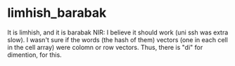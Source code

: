 # limhish_barabak
It is limhish, and it is barabak
NIR: I believe it should work (uni ssh was extra slow). I wasn't sure if the words (the hash of them) vectors (one in each cell in the cell array) were colomn or row vectors. Thus, there is "di" for dimention, for this.
